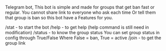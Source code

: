 Telegram bot,
This bot is simple and made for groups that get ban fast or regular.
You cannot share link to everyone who ask each time
Or tell them that group is ban so this bot have a 
Features for you.

/stat - to start the bot
/help - to get help (help command is still need in modification)
/status - to know the group status
You can set group status in config through True/False
Where False = ban, True = active
/join - to get the group link
